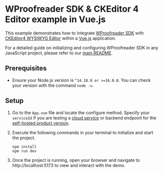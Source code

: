# WProofreader SDK & CKEditor 4 Editor example in Vue.js

This example demonstrates how to integrate [WProofreader SDK](https://www.npmjs.com/package/@webspellchecker/wproofreader-sdk-js) with [CKEditor4 WYSIWYG Editor](https://ckeditor.com/ckeditor-4/) within a [Vue.js](https://vuejs.org/) application.

For a detailed guide on initializing and configuring WProofreader SDK in any JavaScript project, please refer to our [main README](https://github.com/WebSpellChecker/wproofreader-sdk-js/blob/master/README.md).

## Prerequisites

* Ensure your Node.js version is `^14.18.0 or >=16.0.0`. You can check your version with the command `node -v`.

## Setup
1. Go to the `App.vue` file and locate the configure method. Specify your `serviceId` if you are testing a [cloud service](https://github.com/WebSpellChecker/wproofreader-sdk-js#for-the-cloud-based-version) or backend endpoint for the [self-hosted product version](https://github.com/WebSpellChecker/wproofreader-sdk-js#for-the-server-version). 

2. Execute the following commands in your terminal to initialize and start the project.

	```
	npm install
	npm run dev
	```

3. Once the project is running, open your browser and navigate to http://localhost:5173 to view and interact with the demo.
